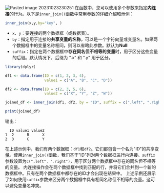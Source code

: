 ![Pasted image 20231023230251](Pasted%20image%2020231023230251.png)
在函数中，您可以使用多个参数来指定**内连接**的行为。以下是`inner_join()`函数中常用参数的详细介绍和示例：
```R
inner_join(x,y,by="key", )
```

- `x`、`y`：要连接的两个数据框（或数据表）。
- `by`：指定用于连接的**共享变量的名称**，可以是一个字符向量或变量名。如果两个数据框中的变量名称相同，则可以省略此参数。默认为**Null**
- `suffix`：指定在两个数据框中**存在同名但不相等的变量**时，用于区分这些变量的后缀。默认情况下，后缀为 ".x" 和 ".y" 用于区分。

```R
library(dplyr)

df1 <- data.frame(ID = c(1, 2, 3, 4),
                  value1 = c("A", "B", "C", "D"))

df2 <- data.frame(ID = c(2, 3, 5, 6),
                  value2 = c("X", "Y", "Z", "W"))

joined_df <- inner_join(df1, df2, by = "ID", suffix = c(".left", ".right"))

print(joined_df)
```

输出：

```
  ID value1 value2
1  2      B      X
2  3      C      Y
```

在上述示例中，我们有两个数据框：`df1`和`df2`。它们都包含一个名为"ID"的共享变量。使用`inner_join()`函数，我们基于"ID"列对两个数据框进行内连接。`suffix`参数设置为`c(".left", ".right")`，用于区分两个数据框中存在的同名但不相等的变量。
内连接操作会在两个数据框中找到匹配的行，并将它们合并到一个新的数据框中。只有在两个数据框中都存在的ID才会出现在结果中。
上述示例还展示了如何使用`suffix`参数来区分两个数据框中具有相同名称但不相等的变量。这可以避免变量名冲突。
